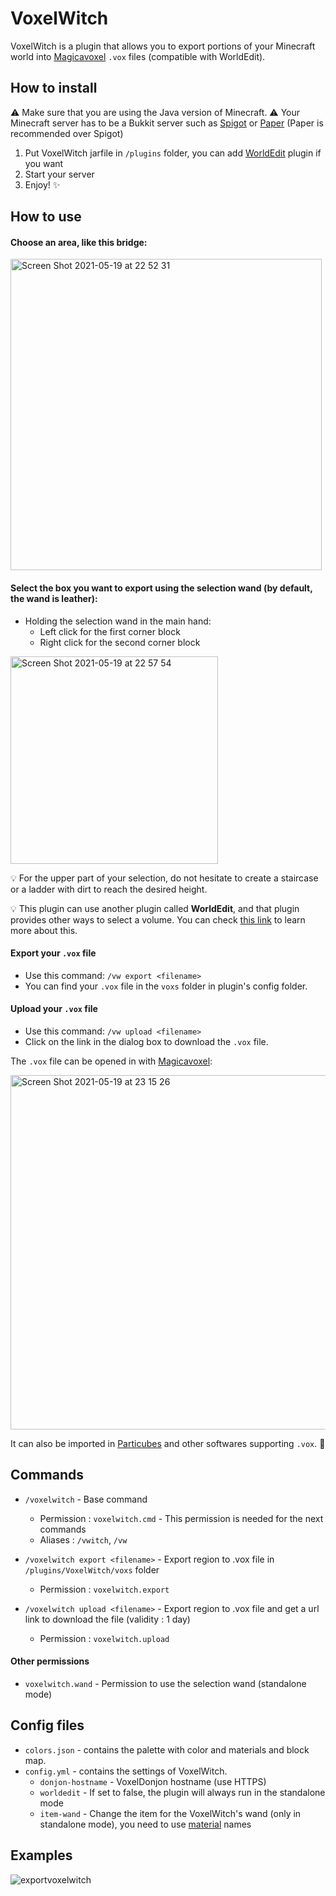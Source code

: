 # VoxelWitch

VoxelWitch is a plugin that allows you to export portions of your Minecraft world into [Magicavoxel](https://ephtracy.github.io) `.vox` files (compatible with WorldEdit).

## How to install

⚠️ Make sure that you are using the Java version of Minecraft.
⚠️ Your Minecraft server has to be a Bukkit server such as [Spigot](https://spigotmc.org) or [Paper](https://papermc.io) (Paper is recommended over Spigot)

1. Put VoxelWitch jarfile in `/plugins` folder, you can add [WorldEdit](https://dev.bukkit.org/projects/worldedit/files) plugin if you want
2. Start your server
3. Enjoy! ✨

## How to use

#### Choose an area, like this bridge:

<img width="498" alt="Screen Shot 2021-05-19 at 22 52 31" src="https://user-images.githubusercontent.com/6775074/118882869-e9dc6c00-b8f4-11eb-9f59-eb42cdd861b4.png">

#### Select the box you want to export using the selection wand (by default, the wand is leather):
  - Holding the selection wand in the main hand:
    - Left click for the first corner block
    - Right click for the second corner block

<img width="332" alt="Screen Shot 2021-05-19 at 22 57 54" src="https://user-images.githubusercontent.com/6775074/118883592-b221f400-b8f5-11eb-82b6-f0a3aa41f779.png">

💡 For the upper part of your selection, do not hesitate to create a staircase or a ladder with dirt to reach the desired height.

💡 This plugin can use another plugin called **WorldEdit**, and that plugin provides other ways to select a volume. You can check [this link](https://worldedit.enginehub.org/en/latest/usage/regions/selections/) to learn more about this.

#### Export your `.vox` file

- Use this command: `/vw export <filename>`
- You can find your `.vox` file in the `voxs` folder in plugin's config folder.

#### Upload your `.vox` file

- Use this command: `/vw upload <filename>`
- Click on the link in the dialog box to download the `.vox` file.
 
The `.vox` file can be opened in with [Magicavoxel](https://ephtracy.github.io):

<img width="567" alt="Screen Shot 2021-05-19 at 23 15 26" src="https://user-images.githubusercontent.com/6775074/118885504-278ec400-b8f8-11eb-967c-d96b74e4f1ce.png">

It can also be imported in [Particubes](https://particubes.com) and other softwares supporting `.vox`. 🙂

## Commands

* `/voxelwitch` - Base command

  * Permission : `voxelwitch.cmd` - This permission is needed for the next commands
  * Aliases : `/vwitch`, `/vw`

* `/voxelwitch export <filename>` - Export region to .vox file in `/plugins/VoxelWitch/voxs` folder

  * Permission : `voxelwitch.export`
      
* `/voxelwitch upload <filename>` - Export region to .vox file and get a url link to download the file (validity : 1 day)

  * Permission : `voxelwitch.upload`

#### Other permissions

 * `voxelwitch.wand` - Permission to use the selection wand (standalone mode)

## Config files

* `colors.json` - contains the palette with color and materials and block map.
* `config.yml`  - contains the settings of VoxelWitch.
  * `donjon-hostname` - VoxelDonjon hostname (use HTTPS)
  * `worldedit` - If set to false, the plugin will always run in the standalone mode
  * `item-wand` - Change the item for the VoxelWitch's wand (only in standalone mode), you need to use [material](https://hub.spigotmc.org/javadocs/bukkit/org/bukkit/Material.html) names

## Examples

![exportvoxelwitch](https://user-images.githubusercontent.com/33163837/119567926-33bdca00-bdad-11eb-97e8-e84016cd0701.png)

